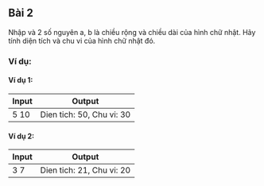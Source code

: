## Bài 2

Nhập và 2 số nguyên a, b là chiều rộng và chiều dài của hình chữ nhật. Hãy tính diện tích và chu vi của hình chữ nhật đó.

### Ví dụ:

#### Ví dụ 1:

| Input | Output |
|-------|--------|
| 5 10  | Dien tich: 50, Chu vi: 30 |

#### Ví dụ 2:

| Input | Output |
|-------|--------|
| 3 7   | Dien tich: 21, Chu vi: 20 |
